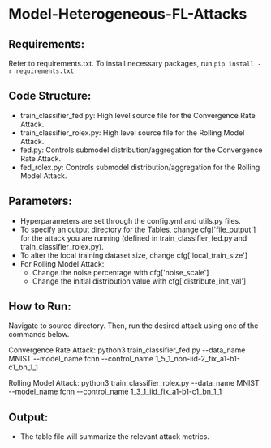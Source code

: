 # Model-Heterogeneous-FL-Attacks
## Requirements: 
Refer to requirements.txt. To install necessary packages, run ``pip install -r requirements.txt``

## Code Structure: 
- train_classifier_fed.py: High level source file for the Convergence Rate Attack. 
- train_classifier_rolex.py: High level source file for the Rolling Model Attack. 
- fed.py: Controls submodel distribution/aggregation for the Convergence Rate Attack. 
- fed_rolex.py: Controls submodel distribution/aggregation for the Rolling Model Attack. 

## Parameters: 
- Hyperparameters are set through the config.yml and utils.py files. 
- To specify an output directory for the Tables, change cfg['file_output'] for the attack you are running (defined in train_classifier_fed.py and train_classifier_rolex.py). 
- To alter the local training dataset size, change cfg['local_train_size']
- For Rolling Model Attack: 
    - Change the noise percentage with cfg['noise_scale']
    - Change the initial distribution value with cfg['distribute_init_val']

## How to Run: 
Navigate to source directory. Then, run the desired attack using one of the commands below.  

Convergence Rate Attack: python3 train_classifier_fed.py --data_name MNIST --model_name fcnn --control_name 1_5_1_non-iid-2_fix_a1-b1-c1_bn_1_1

Rolling Model Attack: python3 train_classifier_rolex.py --data_name MNIST --model_name fcnn --control_name 1_3_1_iid_fix_a1-b1-c1_bn_1_1

## Output: 
- The table file will summarize the relevant attack metrics.